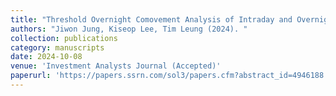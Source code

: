 ```yaml
---
title: "Threshold Overnight Comovement Analysis of Intraday and Overnight Returns"
authors: "Jiwon Jung, Kiseop Lee, Tim Leung (2024). "
collection: publications
category: manuscripts  
date: 2024-10-08
venue: 'Investment Analysts Journal (Accepted)' 
paperurl: 'https://papers.ssrn.com/sol3/papers.cfm?abstract_id=4946188' 
---
```

 
